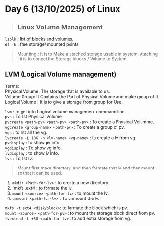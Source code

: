 # Day 6 (13/10/2025) of Linux  
> ## Linux Volume Management

`lsblk` : list of blocks and volumes.  
`df -h` : free storage/ mounted points  
> Mounting : It is to Make a atached storage usable in system.
> Ataching : it is to conect the Storage blocks / Volume to System.
## LVM (Logical Volume management)  
Terms:  
Physical Volume: The storage that is available to us.  
Volume Group: It Contains the Part of Physical Volume and make group of It.  
Logical Volume : It is to give a storage from group for Use.  

`lvm` : to get into Logical volume management command line.  
`pvs` : To list Physical Volume  
`pvcreate <path-pv> <path-pv> <path-pv>` : To create a Physical Volumme.  
`vgcreate <group-name> <path-pv>` : To create a group of pv.  
`vgs` : to list all the vg.  
`lvcreate -L 10G -n <lv-name> <vg-name>` : to create a lv from vg.  
`pvdisplay` : to show pv info.  
`vgdisplay` : To show vg info.  
`lvdisplay` : to show lv info.  
`lvs` : To list lv.  
>Mount
first make directory. and then formate that lv and then mount so that it can be used.

1. `mkdir <Path-for-lv>` : to create a new directory.
2. `mkfs .ext4 <source> : to formate the lv.
3. `mount <source> <path-for-lv>` : to mount the lv.
4. `unmount <path-for-lv>` : To unmount the lv.

`mkfs -t ext4 <disk/block>`: to formate the block which is pv.  
`mount <source> <path-for-pv>` : to mount the storage block direct from pv.  
`lvextend -L +5G <path-for-lv>` : to add extra  storage from vg.
